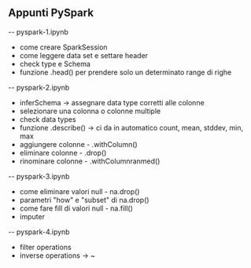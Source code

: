 ## Appunti PySpark

-- pyspark-1.ipynb
- come creare SparkSession
- come leggere data set e settare header
- check type e Schema
- funzione .head() per prendere solo un determinato range di righe


-- pyspark-2.ipynb
- inferSchema -> assegnare data type corretti alle colonne
- selezionare una colonna o colonne multiple
- check data types
- funzione .describe() -> ci da in automatico count, mean, stddev, min, max
- aggiungere colonne - .withColumn()
- eliminare colonne - .drop()
- rinominare colonne - .withColumnranmed()


-- pyspark-3.ipynb
- come eliminare valori null - na.drop()
- parametri "how" e "subset" di na.drop()
- come fare fill di valori null - na.fill()
- imputer


-- pyspark-4.ipynb
- filter operations
- inverse operations -> ~






